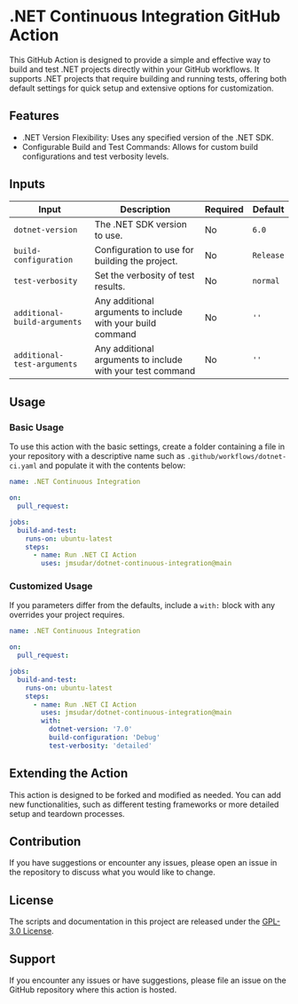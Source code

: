 # .NET Continuous Integration GitHub Action

This GitHub Action is designed to provide a simple and effective way to build and test .NET projects directly within your GitHub workflows. It supports .NET projects that require building and running tests, offering both default settings for quick setup and extensive options for customization.

## Features

- .NET Version Flexibility: Uses any specified version of the .NET SDK.
- Configurable Build and Test Commands: Allows for custom build configurations and test verbosity levels.

## Inputs

| Input                      | Description                                          | Required | Default  |
|----------------------------|------------------------------------------------------|----------|----------|
| `dotnet-version`           | The .NET SDK version to use.                         | No       | `6.0`    |
| `build-configuration`      | Configuration to use for building the project.       | No       | `Release`|
| `test-verbosity`           | Set the verbosity of test results.                   | No       | `normal` |
| `additional-build-arguments`| Any additional arguments to include with your build command | No | `''` |
| `additional-test-arguments`| Any additional arguments to include with your test command | No | `''` |

## Usage

### Basic Usage

To use this action with the basic settings, create a folder containing a file in your repository with a descriptive name such as `.github/workflows/dotnet-ci.yaml` and populate it with the contents below:

```yaml
name: .NET Continuous Integration

on:
  pull_request:

jobs:
  build-and-test:
    runs-on: ubuntu-latest
    steps:
      - name: Run .NET CI Action
        uses: jmsudar/dotnet-continuous-integration@main
```

### Customized Usage

If you parameters differ from the defaults, include a `with:` block with any overrides your project requires.

```yaml
name: .NET Continuous Integration

on:
  pull_request:

jobs:
  build-and-test:
    runs-on: ubuntu-latest
    steps:
      - name: Run .NET CI Action
        uses: jmsudar/dotnet-continuous-integration@main
        with:
          dotnet-version: '7.0'
          build-configuration: 'Debug'
          test-verbosity: 'detailed'
```

## Extending the Action

This action is designed to be forked and modified as needed. You can add new functionalities, such as different testing frameworks or more detailed setup and teardown processes.

## Contribution

If you have suggestions or encounter any issues, please open an issue in the repository to discuss what you would like to change.

## License

The scripts and documentation in this project are released under the [GPL-3.0 License](./LICENSE).

## Support

If you encounter any issues or have suggestions, please file an issue on the GitHub repository where this action is hosted.
